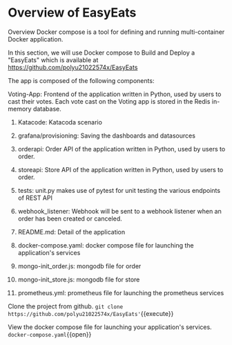 # Overview of EasyEats

Overview
Docker compose is a tool for defining and running multi-container Docker application.

In this section, we will use Docker compose to Build and Deploy a "EasyEats" which is available at
https://github.com/polyu21022574x/EasyEats

The app is composed of the following components:

Voting-App: Frontend of the application written in Python, used by users to cast their votes. Each vote cast on the Voting app is stored in the Redis in-memory database.

1. Katacode: Katacoda scenario

2. grafana/provisioning: Saving the dashboards and datasources

3. orderapi: Order API of the application written in Python, used by users to order.

4. storeapi: Store API of the application written in Python, used by users to order.

5. tests: unit.py makes use of pytest for unit testing the various endpoints of REST API

6. webhook_listener: Webhook will be sent to a webhook listener when an order has been created or canceled.

7. README.md: Detail of the application

8. docker-compose.yaml: docker compose file for launching the application's services

9. mongo-init_order.js: mongodb file for order

10. mongo-init_store.js: mongodb file for store

11. prometheus.yml: prometheus file for launching the prometheus services


Clone the project from github.
`git clone https://github.com/polyu21022574x/EasyEats'`{{execute}}

View the docker compose file for launching your application's services.
`docker-compose.yaml`{{open}}